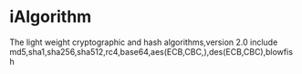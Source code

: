 # iAlgorithm

The light weight cryptographic and hash algorithms,version 2.0 include md5,sha1,sha256,sha512,rc4,base64,aes(ECB,CBC,),des(ECB,CBC),blowfish
